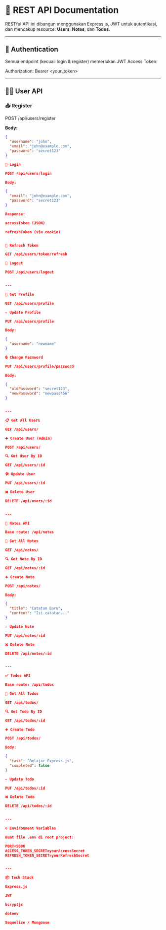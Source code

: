 

# 📘 REST API Documentation

RESTful API ini dibangun menggunakan Express.js, JWT untuk autentikasi, dan mencakup resource: **Users**, **Notes**, dan **Todos**.

---

## 🔐 Authentication

Semua endpoint (kecuali login & register) memerlukan JWT Access Token:

Authorization: Bearer <your_token>

---

## 🧑‍💻 User API

### 📥 Register

POST /api/users/register

**Body:**
```json
{
  "username": "john",
  "email": "john@example.com",
  "password": "secret123"
}

🔑 Login

POST /api/users/login

Body:

{
  "email": "john@example.com",
  "password": "secret123"
}

Response:

accessToken (JSON)

refreshToken (via cookie)


🔁 Refresh Token

GET /api/users/token/refresh

🚪 Logout

POST /api/users/logout


---

👤 Get Profile

GET /api/users/profile

✏️ Update Profile

PUT /api/users/profile

Body:

{
  "username": "newname"
}

🔒 Change Password

PUT /api/users/profile/password

Body:

{
  "oldPassword": "secret123",
  "newPassword": "newpass456"
}


---

📋 Get All Users

GET /api/users/

➕ Create User (Admin)

POST /api/users/

🔍 Get User By ID

GET /api/users/:id

🛠 Update User

PUT /api/users/:id

❌ Delete User

DELETE /api/users/:id


---

📓 Notes API

Base route: /api/notes

📄 Get All Notes

GET /api/notes/

🔍 Get Note By ID

GET /api/notes/:id

➕ Create Note

POST /api/notes/

Body:

{
  "title": "Catatan Baru",
  "content": "Isi catatan..."
}

✏️ Update Note

PUT /api/notes/:id

❌ Delete Note

DELETE /api/notes/:id


---

✅ Todos API

Base route: /api/todos

📄 Get All Todos

GET /api/todos/

🔍 Get Todo By ID

GET /api/todos/:id

➕ Create Todo

POST /api/todos/

Body:

{
  "task": "Belajar Express.js",
  "completed": false
}

✏️ Update Todo

PUT /api/todos/:id

❌ Delete Todo

DELETE /api/todos/:id


---

⚙️ Environment Variables

Buat file .env di root project:

PORT=5000
ACCESS_TOKEN_SECRET=yourAccessSecret
REFRESH_TOKEN_SECRET=yourRefreshSecret


---

📦 Tech Stack

Express.js

JWT

bcryptjs

dotenv

Sequelize / Mongoose



